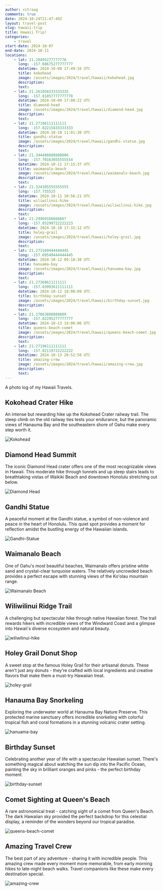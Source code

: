 ```yaml
---
author: vitraag
comments: true
date: 2024-10-24T21:47:49Z
layout: travel-post
slug: hawaii-trip 
title: Hawaii Trip!
categories:
    - travel
start-date: 2024-10-07
end-date: 2024-10-11
locations:
    - lat: 21.28495277777778
      long: -157.68675277777777
      datetime: 2024-10-08 17:49:16 UTC
      title: kokohead
      image: /assets/images/2024/travel/hawaii/kokohead.jpg
      description: 
      text: 
    - lat: 21.261058333333335
      long: -157.81057777777778
      datetime: 2024-10-09 17:08:22 UTC
      title: diamond-head
      image: /assets/images/2024/travel/hawaii/diamond-head.jpg
      description: 
      text: 
    - lat: 21.27106111111111
      long: -157.82215833333333
      datetime: 2024-10-10 11:01:30 UTC
      title: gandhi-statue
      image: /assets/images/2024/travel/hawaii/gandhi-statue.jpg
      description: 
      text: 
    - lat: 21.344488888888886
      long: -157.70163055555554
      datetime: 2024-10-11 17:15:37 UTC
      title: waimanalo-beach
      image: /assets/images/2024/travel/hawaii/waimanalo-beach.jpg
      description: 
      text: 
    - lat: 21.324105555555555
      long: -157.755525
      datetime: 2024-10-11 10:56:21 UTC
      title: wiliwilinui-hike
      image: /assets/images/2024/travel/hawaii/wiliwilinui-hike.jpg
      description: 
      text: 
    - lat: 21.29469166666667
      long: -157.85299722222223
      datetime: 2024-10-10 17:32:12 UTC
      title: holey-grail
      image: /assets/images/2024/travel/hawaii/holey-grail.jpg
      description: 
      text: 
    - lat: 21.273169444444445
      long: -157.69549444444445
      datetime: 2024-10-12 09:18:38 UTC
      title: hanuama-bay
      image: /assets/images/2024/travel/hawaii/hanuama-bay.jpg
      description: 
      text: 
    - lat: 21.27368611111111
      long: -157.83993611111111
      datetime: 2024-10-12 18:08:09 UTC
      title: birthday-sunset
      image: /assets/images/2024/travel/hawaii/birthday-sunset.jpg
      description: 
      text: 
    - lat: 21.27063888888889
      long: -157.82295277777777
      datetime: 2024-10-13 19:06:06 UTC
      title: queens-beach-comet
      image: /assets/images/2024/travel/hawaii/queens-beach-comet.jpg
      description: 
      text: 
    - lat: 21.27196111111111
      long: -157.82119722222222
      datetime: 2024-10-13 20:52:50 UTC
      title: amazing-crew
      image: /assets/images/2024/travel/hawaii/amazing-crew.jpg
      description: 
      text: 
---
```

A photo log of my Hawaii Travels.

## Kokohead Crater Hike

An intense but rewarding hike up the Kokohead Crater railway trail. The steep climb on the old railway ties tests your endurance, but the panoramic views of Hanauma Bay and the southeastern shore of Oahu make every step worth it.

![Kokohead](/assets/images/2024/travel/hawaii/kokohead.jpg)

## Diamond Head Summit

The iconic Diamond Head crater offers one of the most recognizable views in Hawaii. This moderate hike through tunnels and up steep stairs leads to breathtaking vistas of Waikiki Beach and downtown Honolulu stretching out below.

![Diamond Head](/assets/images/2024/travel/hawaii/diamond-head.jpg)

## Gandhi Statue

A peaceful moment at the Gandhi statue, a symbol of non-violence and peace in the heart of Honolulu. This quiet spot provides a moment for reflection amidst the bustling energy of the Hawaiian islands.

![Gandhi-Statue](/assets/images/2024/travel/hawaii/gandhi-statue.jpg)

## Waimanalo Beach

One of Oahu's most beautiful beaches, Waimanalo offers pristine white sand and crystal-clear turquoise waters. The relatively uncrowded beach provides a perfect escape with stunning views of the Ko'olau mountain range.

![Waimanalo Beach](/assets/images/2024/travel/hawaii/waimanalo-beach.jpg)

## Wiliwilinui Ridge Trail

A challenging but spectacular hike through native Hawaiian forest. The trail rewards hikers with incredible views of the Windward Coast and a glimpse into Hawaii's diverse ecosystem and natural beauty.

![wiliwilinui-hike](/assets/images/2024/travel/hawaii/wiliwilinui-hike.jpg)

## Holey Grail Donut Shop

A sweet stop at the famous Holey Grail for their artisanal donuts. These aren't just any donuts - they're crafted with local ingredients and creative flavors that make them a must-try Hawaiian treat.

![holey-grail](/assets/images/2024/travel/hawaii/holey-grail.jpg)

## Hanauma Bay Snorkeling

Exploring the underwater world at Hanauma Bay Nature Preserve. This protected marine sanctuary offers incredible snorkeling with colorful tropical fish and coral formations in a stunning volcanic crater setting.

![hanuama-bay](/assets/images/2024/travel/hawaii/hanuama-bay.jpg)

## Birthday Sunset

Celebrating another year of life with a spectacular Hawaiian sunset. There's something magical about watching the sun dip into the Pacific Ocean, painting the sky in brilliant oranges and pinks - the perfect birthday moment.

![birthday-sunset](/assets/images/2024/travel/hawaii/birthday-sunset.jpg)

## Comet Sighting at Queen's Beach

A rare astronomical treat - catching sight of a comet from Queen's Beach. The dark Hawaiian sky provided the perfect backdrop for this celestial display, a reminder of the wonders beyond our tropical paradise.

![queens-beach-comet](/assets/images/2024/travel/hawaii/queens-beach-comet.jpg)

## Amazing Travel Crew

The best part of any adventure - sharing it with incredible people. This amazing crew made every moment more memorable, from early morning hikes to late-night beach walks. Travel companions like these make every destination special.

![amazing-crew](/assets/images/2024/travel/hawaii/amazing-crew.jpg)
